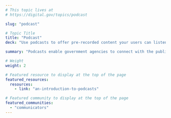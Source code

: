 ```yaml
---
# This topic lives at
# https://digital.gov/topics/podcast

slug: "podcast"

# Topic Title
title: "Podcast"
deck: "Use podcasts to offer pre-recorded content your users can listen to anytime, anywhere."

summary: "Podcasts enable government agencies to connect with the public in a fresh, accessible way. More informal than press releases, podcasts can offer digestible insights into government work. For example, consider demystifying complex policies through engaging interviews, humanizing experts through storytelling, and addressing public concerns in candid conversations. Use podcasts to foster transparency, build trust, and inject a bit of humanity into the public’s perception of government."

# Weight
weight: 2

# Featured resource to display at the top of the page
featured_resources:
  resources:
    - link: "an-introduction-to-podcasts"

# Featured community to display at the top of the page
featured_communities:
  - "communicators"
---
```

